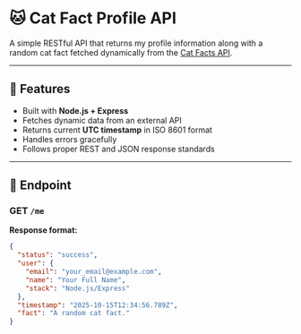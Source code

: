 # 🐱 Cat Fact Profile API

A simple RESTful API that returns my profile information along with a random cat fact fetched dynamically from the [Cat Facts API](https://catfact.ninja/fact).

---

## 📌 Features
- Built with **Node.js + Express**
- Fetches dynamic data from an external API
- Returns current **UTC timestamp** in ISO 8601 format
- Handles errors gracefully
- Follows proper REST and JSON response standards

---

## 🚀 Endpoint

### GET `/me`

**Response format:**
```json
{
  "status": "success",
  "user": {
    "email": "your_email@example.com",
    "name": "Your Full Name",
    "stack": "Node.js/Express"
  },
  "timestamp": "2025-10-15T12:34:56.789Z",
  "fact": "A random cat fact."
}
